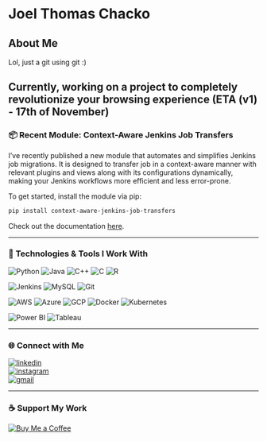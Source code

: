 # Joel Thomas Chacko

## About Me

Lol, just a git using git :)

Currently, working on a project to completely revolutionize your browsing experience (ETA (v1) - 17th of November)
----

### 📦 **Recent Module: Context-Aware Jenkins Job Transfers**

I’ve recently published a new module that automates and simplifies Jenkins job migrations. It is designed to transfer job in a context-aware manner with relevant plugins and views along with its configurations dynamically, making your Jenkins workflows more efficient and less error-prone.

To get started, install the module via pip:

```bash
pip install context-aware-jenkins-job-transfers
```

Check out the documentation [here](https://context-aware-jenkins-transfers-documentation.readthedocs.io/en/latest/index.html#).

----

### 🔧 **Technologies & Tools I Work With**

![Python](https://img.shields.io/badge/-Python-3776AB?logo=python&logoColor=white&style=for-the-badge) ![Java](https://img.shields.io/badge/-Java-007396?logo=java&logoColor=white&style=for-the-badge) ![C++](https://img.shields.io/badge/-C++-00599C?logo=cplusplus&logoColor=white&style=for-the-badge) ![C](https://img.shields.io/badge/-C-A8B9CC?logo=c&logoColor=white&style=for-the-badge) ![R](https://img.shields.io/badge/-R-276DC3?logo=r&logoColor=white&style=for-the-badge)

![Jenkins](https://img.shields.io/badge/-Jenkins-D24939?logo=jenkins&logoColor=white&style=for-the-badge) ![MySQL](https://img.shields.io/badge/-MySQL-4479A1?logo=mysql&logoColor=white&style=for-the-badge) ![Git](https://img.shields.io/badge/-Git-F05032?logo=git&logoColor=white&style=for-the-badge)

![AWS](https://img.shields.io/badge/-AWS-232F3E?logo=amazon-aws&logoColor=white&style=for-the-badge) ![Azure](https://img.shields.io/badge/-Azure-0078D4?logo=microsoft-azure&logoColor=white&style=for-the-badge) ![GCP](https://img.shields.io/badge/-GCP-4285F4?logo=google-cloud&logoColor=white&style=for-the-badge) ![Docker](https://img.shields.io/badge/-Docker-2496ED?logo=docker&logoColor=white&style=for-the-badge) ![Kubernetes](https://img.shields.io/badge/-Kubernetes-326CE5?logo=kubernetes&logoColor=white&style=for-the-badge)

![Power BI](https://img.shields.io/badge/-Power%20BI-F2C811?logo=power-bi&logoColor=white&style=for-the-badge) ![Tableau](https://img.shields.io/badge/-Tableau-E97627?logo=tableau&logoColor=white&style=for-the-badge)



---

### 🌐 **Connect with Me**
  
[![linkedin](https://img.shields.io/badge/linkedin-0A66C2?style=for-the-badge&logo=linkedin&logoColor=white)](https://www.linkedin.com/in/joelkariyalil)  
[![instagram](https://img.shields.io/badge/instagram-E4405F?style=for-the-badge&logo=instagram&logoColor=white)](https://www.instagram.com/joelkariyalil)  
[![gmail](https://img.shields.io/badge/gmail-D14836?style=for-the-badge&logo=gmail&logoColor=white)](mailto:joelkariyalil@gmail.com)

---

### ☕ **Support My Work**

[![Buy Me a Coffee](https://img.shields.io/badge/Buy_Me_A_Coffee-F7DF1E?logo=buy-me-a-coffee&logoColor=black&style=for-the-badge)](https://buymeacoffee.com/joelkariyalil)

